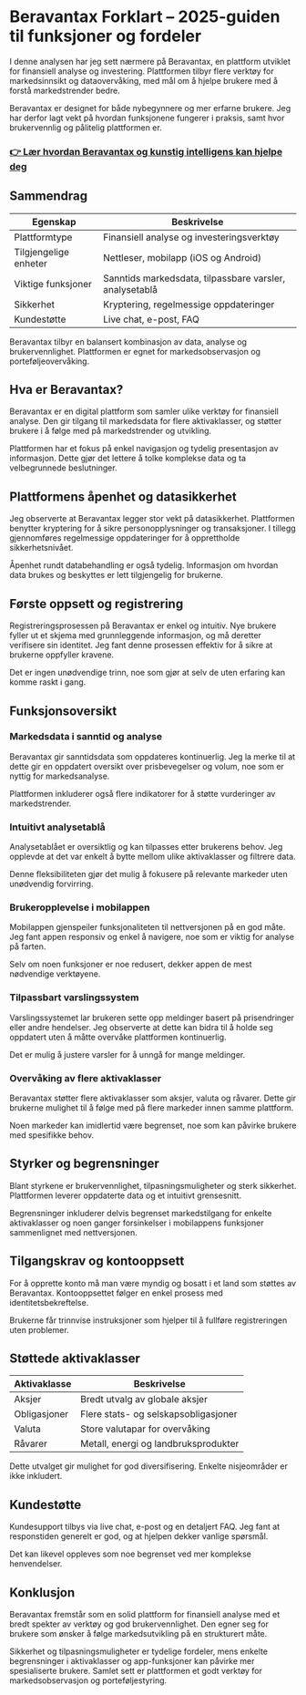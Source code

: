 # Beravantax Forklart – 2025-guiden til funksjoner og fordeler
 
I denne analysen har jeg sett nærmere på Beravantax, en plattform utviklet for finansiell analyse og investering. Plattformen tilbyr flere verktøy for markedsinnsikt og dataovervåking, med mål om å hjelpe brukere med å forstå markedstrender bedre.

Beravantax er designet for både nybegynnere og mer erfarne brukere. Jeg har derfor lagt vekt på hvordan funksjonene fungerer i praksis, samt hvor brukervennlig og pålitelig plattformen er.

### [👉 Lær hvordan Beravantax og kunstig intelligens kan hjelpe deg](https://is.gd/dYT7H7)
## Sammendrag
| Egenskap           | Beskrivelse                                    |
|--------------------|------------------------------------------------|
| Plattformtype      | Finansiell analyse og investeringsverktøy      |
| Tilgjengelige enheter | Nettleser, mobilapp (iOS og Android)            |
| Viktige funksjoner | Sanntids markedsdata, tilpassbare varsler, analysetablå |
| Sikkerhet          | Kryptering, regelmessige oppdateringer          |
| Kundestøtte        | Live chat, e-post, FAQ                           |

Beravantax tilbyr en balansert kombinasjon av data, analyse og brukervennlighet. Plattformen er egnet for markedsobservasjon og porteføljeovervåking.

## Hva er Beravantax?
Beravantax er en digital plattform som samler ulike verktøy for finansiell analyse. Den gir tilgang til markedsdata for flere aktivaklasser, og støtter brukere i å følge med på markedstrender og utvikling.

Plattformen har et fokus på enkel navigasjon og tydelig presentasjon av informasjon. Dette gjør det lettere å tolke komplekse data og ta velbegrunnede beslutninger.

## Plattformens åpenhet og datasikkerhet
Jeg observerte at Beravantax legger stor vekt på datasikkerhet. Plattformen benytter kryptering for å sikre personopplysninger og transaksjoner. I tillegg gjennomføres regelmessige oppdateringer for å opprettholde sikkerhetsnivået.

Åpenhet rundt databehandling er også tydelig. Informasjon om hvordan data brukes og beskyttes er lett tilgjengelig for brukerne.

## Første oppsett og registrering
Registreringsprosessen på Beravantax er enkel og intuitiv. Nye brukere fyller ut et skjema med grunnleggende informasjon, og må deretter verifisere sin identitet. Jeg fant denne prosessen effektiv for å sikre at brukerne oppfyller kravene.

Det er ingen unødvendige trinn, noe som gjør at selv de uten erfaring kan komme raskt i gang.

## Funksjonsoversikt

### Markedsdata i sanntid og analyse
Beravantax gir sanntidsdata som oppdateres kontinuerlig. Jeg la merke til at dette gir en oppdatert oversikt over prisbevegelser og volum, noe som er nyttig for markedsanalyse.

Plattformen inkluderer også flere indikatorer for å støtte vurderinger av markedstrender.

### Intuitivt analysetablå
Analysetablået er oversiktlig og kan tilpasses etter brukerens behov. Jeg opplevde at det var enkelt å bytte mellom ulike aktivaklasser og filtrere data.

Denne fleksibiliteten gjør det mulig å fokusere på relevante markeder uten unødvendig forvirring.

### Brukeropplevelse i mobilappen
Mobilappen gjenspeiler funksjonaliteten til nettversjonen på en god måte. Jeg fant appen responsiv og enkel å navigere, noe som er viktig for analyse på farten.

Selv om noen funksjoner er noe redusert, dekker appen de mest nødvendige verktøyene.

### Tilpassbart varslingssystem
Varslingssystemet lar brukeren sette opp meldinger basert på prisendringer eller andre hendelser. Jeg observerte at dette kan bidra til å holde seg oppdatert uten å måtte overvåke plattformen kontinuerlig.

Det er mulig å justere varsler for å unngå for mange meldinger.

### Overvåking av flere aktivaklasser
Beravantax støtter flere aktivaklasser som aksjer, valuta og råvarer. Dette gir brukerne mulighet til å følge med på flere markeder innen samme plattform.

Noen markeder kan imidlertid være begrenset, noe som kan påvirke brukere med spesifikke behov.

## Styrker og begrensninger
Blant styrkene er brukervennlighet, tilpasningsmuligheter og sterk sikkerhet. Plattformen leverer oppdaterte data og et intuitivt grensesnitt.

Begrensninger inkluderer delvis begrenset markedstilgang for enkelte aktivaklasser og noen ganger forsinkelser i mobilappens funksjoner sammenlignet med nettversjonen.

## Tilgangskrav og kontooppsett
For å opprette konto må man være myndig og bosatt i et land som støttes av Beravantax. Kontooppsettet følger en enkel prosess med identitetsbekreftelse.

Brukerne får trinnvise instruksjoner som hjelper til å fullføre registreringen uten problemer.

## Støttede aktivaklasser
| Aktivaklasse | Beskrivelse                      |
|--------------|--------------------------------|
| Aksjer       | Bredt utvalg av globale aksjer |
| Obligasjoner | Flere stats- og selskapsobligasjoner |
| Valuta       | Store valutapar for overvåking |
| Råvarer      | Metall, energi og landbruksprodukter |

Dette utvalget gir mulighet for god diversifisering. Enkelte nisjeområder er ikke inkludert.

## Kundestøtte
Kundesupport tilbys via live chat, e-post og en detaljert FAQ. Jeg fant at responstiden generelt er god, og at hjelpen dekker vanlige spørsmål.

Det kan likevel oppleves som noe begrenset ved mer komplekse henvendelser.

## Konklusjon
Beravantax fremstår som en solid plattform for finansiell analyse med et bredt spekter av verktøy og god brukervennlighet. Den egner seg for brukere som ønsker å følge markedsutvikling på en strukturert måte.

Sikkerhet og tilpasningsmuligheter er tydelige fordeler, mens enkelte begrensninger i aktivaklasser og app-funksjoner kan påvirke mer spesialiserte brukere. Samlet sett er plattformen et godt verktøy for markedsobservasjon og porteføljestyring.